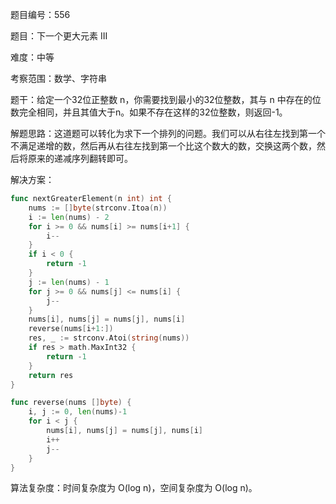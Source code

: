 题目编号：556

题目：下一个更大元素 III

难度：中等

考察范围：数学、字符串

题干：给定一个32位正整数 n，你需要找到最小的32位整数，其与 n 中存在的位数完全相同，并且其值大于n。如果不存在这样的32位整数，则返回-1。

解题思路：这道题可以转化为求下一个排列的问题。我们可以从右往左找到第一个不满足递增的数，然后再从右往左找到第一个比这个数大的数，交换这两个数，然后将原来的递减序列翻转即可。

解决方案：

```go
func nextGreaterElement(n int) int {
    nums := []byte(strconv.Itoa(n))
    i := len(nums) - 2
    for i >= 0 && nums[i] >= nums[i+1] {
        i--
    }
    if i < 0 {
        return -1
    }
    j := len(nums) - 1
    for j >= 0 && nums[j] <= nums[i] {
        j--
    }
    nums[i], nums[j] = nums[j], nums[i]
    reverse(nums[i+1:])
    res, _ := strconv.Atoi(string(nums))
    if res > math.MaxInt32 {
        return -1
    }
    return res
}

func reverse(nums []byte) {
    i, j := 0, len(nums)-1
    for i < j {
        nums[i], nums[j] = nums[j], nums[i]
        i++
        j--
    }
}
```

算法复杂度：时间复杂度为 O(log n)，空间复杂度为 O(log n)。
